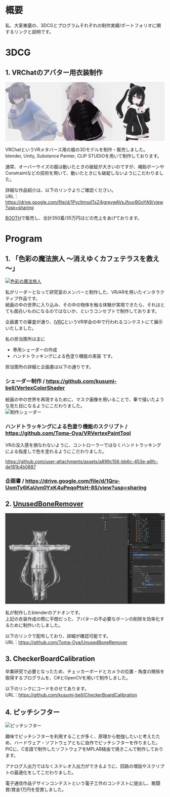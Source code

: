 # 概要
私、大家東磨の、3DCGとプログラムそれぞれの制作実績/ポートフォリオに関するリンクと説明です。  


# 3DCG
## 1. VRChatのアバター用衣装制作
[![VRC衣装](VRC衣装サムネ.png)](https://drive.google.com/file/d/1PvcltmsdTsZ4jgreywAVsJfourBGoYA9/view?usp=sharing)

VRChatというVRメタバース用の服の3Dモデルを制作・販売しました。  
blender, Unity, Substance Painter, CLIP STUDIOを用いて制作しております。  

通常、オーバーサイズの服は動いたときの破綻が大きいのですが、補助ボーンやConstraintなどの技術を用いて、動いたときにも破綻しないようにこだわりました。
  
詳細な作品紹介は、以下のリンクよりご確認ください。  
URL：https://drive.google.com/file/d/1PvcltmsdTsZ4jgreywAVsJfourBGoYA9/view?usp=sharing  


[BOOTH](https://slumberhalo.booth.pm/)で販売し、合計350着/35万円ほどの売上をあげております。  

# Program
## 1. 「色彩の魔法旅人 ～消えゆくカフェテラスを救え～」

[![色彩の魔法旅人](https://github.com/user-attachments/assets/0b50f0cf-bc25-4c4a-8f02-afdbf0474b29)](https://www.youtube.com/watch?v=yM_qg7yoPB0 "色彩の魔法旅人　動画")

私がリーダーとなって研究室のメンバーと制作した、VR/ARを用いたインタラクティブ作品です。  
絵画の中の世界に入り込み、その中の物体を触る体験が実現できたら、それはとても面白いものになるのではないか、というコンセプトで制作しております。  

企画書での審査が通り、[IVRC](https://ivrc.net/2024/seed-stage/)というVR学会の中で行われるコンテストにて展示いたしました。  

私の担当箇所は主に
- 専用シェーダーの作成  
- ハンドトラッキングによる色塗り機能の実装
です。

担当箇所の詳細と企画書は以下の通りです。  
### シェーダー制作 / https://github.com/kusumi-bell/VertexColorShader
  
  絵画の中の世界を再現するために、マスク画像を用いることで、筆で描いたような見た目になるようにこだわりました。  
  ![制作シェーダー](https://github.com/user-attachments/assets/0a010147-517f-4b1d-ab67-aca1f9afebd5)


### ハンドトラッキングによる色塗り機能のスクリプト / https://github.com/Toma-Oya/VRVertexPaintTool
  
  VRの没入感を損なわないように、コントローラーではなくハンドトラッキングによる指差しで色を塗れるようにこだわりました。
  
  https://github.com/user-attachments/assets/a899c156-bb6c-453e-a6fc-de181b4b0887
  
### 企画書 / https://drive.google.com/file/d/1Qru-UomTy6KaUvn0YxK4uPeqoPtsH-8S/view?usp=sharing


## 2. [UnusedBoneRemover](https://github.com/Toma-Oya/UnusedBoneRemover)
![UnusedBoneRemover](UnusedBoneRemover.gif)

私が制作したblenderのアドオンです。  
上記の衣装作成の際に手間だった、アバターの不必要なボーンの削除を効率化するために制作いたしました。  


以下のリンクで配布しており、詳細が確認可能です。  
URL：https://github.com/Toma-Oya/UnusedBoneRemover

## 3. CheckerBoardCalibration

卒業研究で必要となったため、チェッカーボードとカメラの位置・角度の関係を取得するプログラムを、C#とOpenCVを用いて制作しました。 

以下のリンクにコードをのせてあります。  
URL：https://github.com/kusumi-bell/CheckerBoardCalibration


## 4. ピッチシフター
![ピッチシフター](https://github.com/user-attachments/assets/884f74f4-8fd5-4657-8afb-aeba1a730354)

趣味でピッチシフターを利用することが多く、原理から勉強したいと考えたため、ハードウェア・ソフトウェアともに自作でピッチシフターを作りました。  
PICに、C言語で制作したソフトウェアをMPLAB経由で焼きこんで制作しております。 

アナログ入出力ではなくステレオ入出力ができるように、回路の増設やスクリプトの最適化をしてこだわりました。  

電子通信作品デザインコンテストという電子工作のコンテストに提出し、敢闘賞/賞金1万円を受賞しました。
